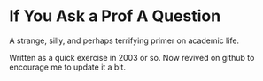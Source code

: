 If You Ask a Prof A Question
============================

A strange, silly, and perhaps terrifying primer on academic life.

Written as a quick exercise in 2003 or so.  Now revived on github
to encourage me to update it a bit.
